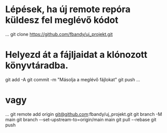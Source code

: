 # Lépések, ha új remote repóra küldesz fel meglévő kódot

...
git clone https://github.com/fbandy/uj_projekt.git 
# Helyezd át a fájljaidat a klónozott könyvtáradba. 
git add -A 
git commit -m "Másolja a meglévő fájlokat" 
git push 
...

# vagy 

...
git remote add origin git@github.com:fbandy/uj_projekt.git 
git branch -M main 
git branch --set-upstream-to=origin/main main 
git pull --rebase 
git push 
